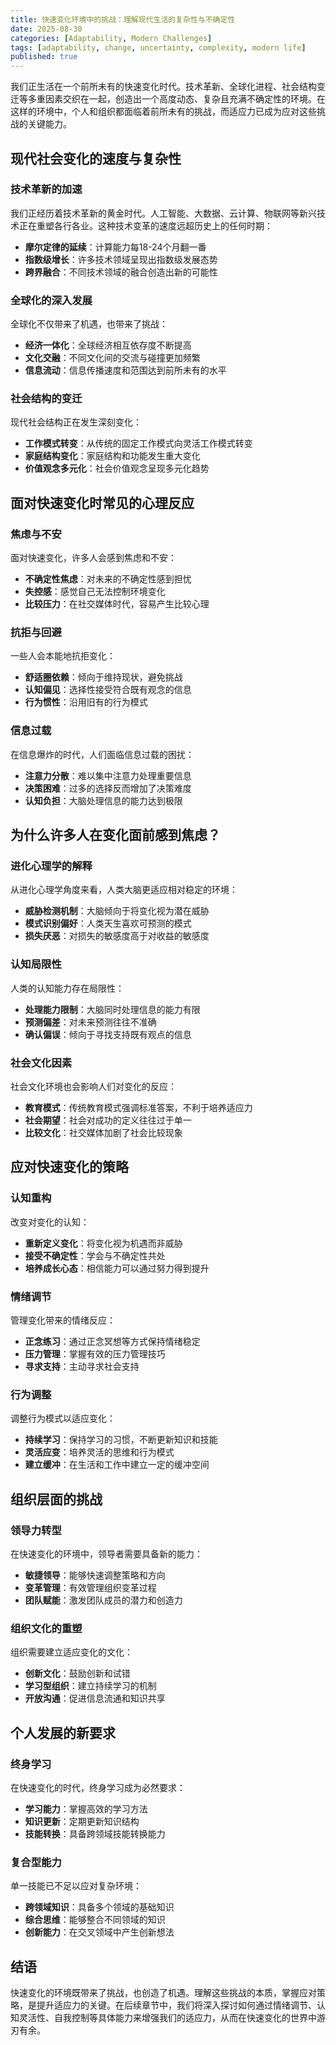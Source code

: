 ```yaml
---
title: 快速变化环境中的挑战：理解现代生活的复杂性与不确定性
date: 2025-08-30
categories: [Adaptability, Modern Challenges]
tags: [adaptability, change, uncertainty, complexity, modern life]
published: true
---
```


我们正生活在一个前所未有的快速变化时代。技术革新、全球化进程、社会结构变迁等多重因素交织在一起，创造出一个高度动态、复杂且充满不确定性的环境。在这样的环境中，个人和组织都面临着前所未有的挑战，而适应力已成为应对这些挑战的关键能力。

## 现代社会变化的速度与复杂性

### 技术革新的加速
我们正经历着技术革新的黄金时代。人工智能、大数据、云计算、物联网等新兴技术正在重塑各行各业。这种技术变革的速度远超历史上的任何时期：

- **摩尔定律的延续**：计算能力每18-24个月翻一番
- **指数级增长**：许多技术领域呈现出指数级发展态势
- **跨界融合**：不同技术领域的融合创造出新的可能性

### 全球化的深入发展
全球化不仅带来了机遇，也带来了挑战：

- **经济一体化**：全球经济相互依存度不断提高
- **文化交融**：不同文化间的交流与碰撞更加频繁
- **信息流动**：信息传播速度和范围达到前所未有的水平

### 社会结构的变迁
现代社会结构正在发生深刻变化：

- **工作模式转变**：从传统的固定工作模式向灵活工作模式转变
- **家庭结构变化**：家庭结构和功能发生重大变化
- **价值观念多元化**：社会价值观念呈现多元化趋势

## 面对快速变化时常见的心理反应

### 焦虑与不安
面对快速变化，许多人会感到焦虑和不安：

- **不确定性焦虑**：对未来的不确定性感到担忧
- **失控感**：感觉自己无法控制环境变化
- **比较压力**：在社交媒体时代，容易产生比较心理

### 抗拒与回避
一些人会本能地抗拒变化：

- **舒适圈依赖**：倾向于维持现状，避免挑战
- **认知偏见**：选择性接受符合既有观念的信息
- **行为惯性**：沿用旧有的行为模式

### 信息过载
在信息爆炸的时代，人们面临信息过载的困扰：

- **注意力分散**：难以集中注意力处理重要信息
- **决策困难**：过多的选择反而增加了决策难度
- **认知负担**：大脑处理信息的能力达到极限

## 为什么许多人在变化面前感到焦虑？

### 进化心理学的解释
从进化心理学角度来看，人类大脑更适应相对稳定的环境：

- **威胁检测机制**：大脑倾向于将变化视为潜在威胁
- **模式识别偏好**：人类天生喜欢可预测的模式
- **损失厌恶**：对损失的敏感度高于对收益的敏感度

### 认知局限性
人类的认知能力存在局限性：

- **处理能力限制**：大脑同时处理信息的能力有限
- **预测偏差**：对未来预测往往不准确
- **确认偏误**：倾向于寻找支持既有观点的信息

### 社会文化因素
社会文化环境也会影响人们对变化的反应：

- **教育模式**：传统教育模式强调标准答案，不利于培养适应力
- **社会期望**：社会对成功的定义往往过于单一
- **比较文化**：社交媒体加剧了社会比较现象

## 应对快速变化的策略

### 认知重构
改变对变化的认知：

- **重新定义变化**：将变化视为机遇而非威胁
- **接受不确定性**：学会与不确定性共处
- **培养成长心态**：相信能力可以通过努力得到提升

### 情绪调节
管理变化带来的情绪反应：

- **正念练习**：通过正念冥想等方式保持情绪稳定
- **压力管理**：掌握有效的压力管理技巧
- **寻求支持**：主动寻求社会支持

### 行为调整
调整行为模式以适应变化：

- **持续学习**：保持学习的习惯，不断更新知识和技能
- **灵活应变**：培养灵活的思维和行为模式
- **建立缓冲**：在生活和工作中建立一定的缓冲空间

## 组织层面的挑战

### 领导力转型
在快速变化的环境中，领导者需要具备新的能力：

- **敏捷领导**：能够快速调整策略和方向
- **变革管理**：有效管理组织变革过程
- **团队赋能**：激发团队成员的潜力和创造力

### 组织文化的重塑
组织需要建立适应变化的文化：

- **创新文化**：鼓励创新和试错
- **学习型组织**：建立持续学习的机制
- **开放沟通**：促进信息流通和知识共享

## 个人发展的新要求

### 终身学习
在快速变化的时代，终身学习成为必然要求：

- **学习能力**：掌握高效的学习方法
- **知识更新**：定期更新知识结构
- **技能转换**：具备跨领域技能转换能力

### 复合型能力
单一技能已不足以应对复杂环境：

- **跨领域知识**：具备多个领域的基础知识
- **综合思维**：能够整合不同领域的知识
- **创新能力**：在交叉领域中产生创新想法

## 结语

快速变化的环境既带来了挑战，也创造了机遇。理解这些挑战的本质，掌握应对策略，是提升适应力的关键。在后续章节中，我们将深入探讨如何通过情绪调节、认知灵活性、自我控制等具体能力来增强我们的适应力，从而在快速变化的世界中游刃有余。